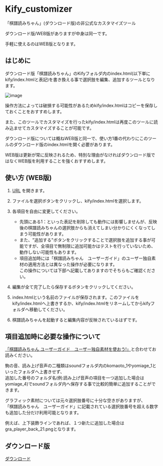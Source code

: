 # Kify_customizer
「棋譜読みちゃん」(ダウンロード版)の非公式なカスタマイズツール

ダウンロード版/WEB版がありますが中身は同一です。

手軽に使えるのはWEB版となります。

## はじめに

ダウンロード版「棋譜読みちゃん」のKifyフォルダ内のindex.html(以下単にkify/index.htmlと表記)を書き換える事で選択肢を編集、追加するツールとなります。

![image](https://user-images.githubusercontent.com/13916338/117845727-c6de0680-b2bb-11eb-8e56-3e6d769fe513.png)


操作方法によっては破損する可能性があるためkify/index.htmlはコピーを保存しておくことをおすすめします。

また、このツールでカスタマイズを行ったkify/index.htmlは再度このツールに読み込ませてカスタマイズすることが可能です。

ダウンロード版については概ねWEB版と同一で、使い方1番の代わりにこのツールのダウンロード版のindex.htmlを開く必要があります。

WEB版は更新が常に反映されるため、特別な理由がなければダウンロード版ではなくWEB版を利用することを強くおすすめします。

## 使い方 (WEB版)

1. [URL](URL) を開きます。

2. ファイルを選択ボタンをクリックし、kify/index.htmlを選択します。

3. 各項目を自由に変更してください。  
    - 先頭にある1：といった表記を削除しても動作には影響しませんが、反映後の棋譜読みちゃんの選択肢からも消えてしまい分かりにくくなってしまう可能性があります。  
    - また、"追加する"ボタンをクリックすることで選択肢を追加する事が可能ですが、全項目で無制限に追加可能かはテストを行っていないため、動作しない可能性もあります。    
    - 項目追加時には「棋譜読みちゃん　ユーザーガイド」のユーザー独自素材の適用方法とは異なった操作が必要になります。  
      この操作については下部へ記載してありますのでそちらもご確認ください。  



4. 編集が全て完了したら保存するボタンをクリックしてください。


5. index.htmlという名前のファイルが保存されます。このファイルをkify/index.htmlへ上書きするか、kify/index.htmlをリネームしてからkifyフォルダへ移動してください。


6. 棋譜読みちゃんを起動すると編集内容が反映されているはずです。


## 項目追加時に必要な操作について

[「棋譜読みちゃん ユーザーガイド　ユーザー独自素材を使おう!」](https://help.kify.rei-yumesaki.net/guide/user-material/)と合わせてお読みください。

駒の音、読み上げ音声の二種類はsoundフォルダ内のkomaoto_1やyomiage_1といったフォルダへ上書きせず、  
追加した番号のフォルダ名(例:読み上げ音声の項目を一つ追加した場合はyomiage_4)でsoundフォルダ内へ保存する事で比較的簡単に追加することができます。

グラフィック素材については元々選択肢番号に十分な空きがありますが、  
「棋譜読みちゃん　ユーザーガイド」に記載されている選択肢番号を超える数字も追加した分だけ利用可能となります。

例えば、上下装飾ラインであれば、１つ新たに追加した場合はgra_player_back_21.pngとなります。

## ダウンロード版

[ダウンロード](https://github.com/maa123/Kify_customizer/archive/refs/heads/master.zip)
